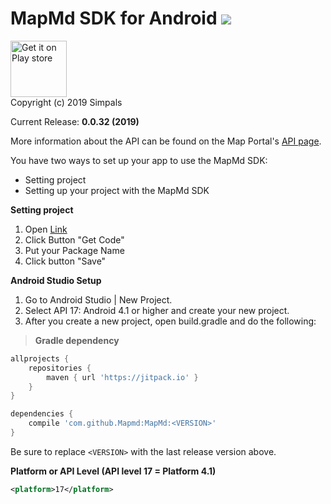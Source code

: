 # MapMd SDK for Android  [![](https://jitpack.io/v/Mapmd/MapMd.svg)](https://jitpack.io/#Mapmd/MapMd)

<a href="https://play.google.com/store/apps/details?id=md.point.map">
<img src="https://play.google.com/intl/en_us/badges/images/generic/en-play-badge.png" alt="Get it on Play store" height="90"></a>

</br>
Copyright (c) 2019 Simpals </br>

Current Release: **0.0.32 (2019)**

More information about the API can be found on the Map Portal's [API page](https://map.md/api/documentation/).

You have two ways to set up your app to use the MapMd SDK:
- Setting project 
- Setting up your project with the MapMd SDK

**Setting project**

1. Open [Link](https://map.md/ru/api/) </br>
2. Click Button "Get Code" </br>
3. Put your Package Name 
4. Click button "Save"

**Android Studio Setup**
1. Go to Android Studio | New Project.<br />
2. Select API 17: Android 4.1 or higher and create your new project.<br />
3. After you create a new project, open build.gradle and do the following:<br />

>**Gradle dependency**
```groovy
allprojects {
    repositories {
        maven { url 'https://jitpack.io' }
    }
}

dependencies {
    compile 'com.github.Mapmd:MapMd:<VERSION>'
}
```
Be sure to replace `<VERSION>` with the last release version above.


**Platform or API Level (API level 17 = Platform 4.1)**
```xml
<platform>17</platform>
```

